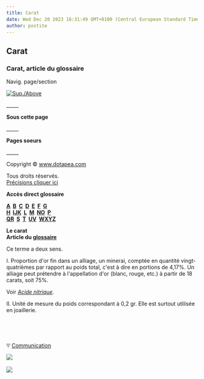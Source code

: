 ```yaml
---
title: Carat
date: Wed Dec 20 2023 16:31:49 GMT+0100 (Central European Standard Time)
author: postite
---
```


## Carat
### Carat, article du glossaire
 Navig. page/section

[![Sup./Above](_derived/up_cmp_themenoir010_up.gif)](c.html)

\_\_\_\_\_

**Sous cette page**

\_\_\_\_\_

**Pages soeurs**

\_\_\_\_\_

Copyright © www.dotapea.com

Tous droits réservés.  
[Précisions cliquer ici](droitscopie.html)

**Accès direct glossaire**

**[A](a.html)  [B](b.html)  [C](c.html)  [D](d.html)  [E](e.html)  [F](f.html)  [G](g.html)  
[H](h.html)  [IJK](ijk.html)  [L](l.html)  [M](m.html)  [NO](no.html)  [P](p.html)  
[QR](qr.html)  [S](s.html)  [T](t.html)  [UV](uv.html)  [WXYZ](wxyz.html)**

**Le carat  
Article du [glossaire](glossaire.html)**

Ce terme a deux sens.

I. Proportion d'or fin dans un alliage, un minerai, comptée en quantité vingt-quatrièmes par rapport au poids total, c'est à dire en portions de 4,17%. Un alliage peut prétendre à l'appellation d'or (blanc, rouge, etc.) à partir de 18 carats, soit 75%.

Voir _[Acide nitrique](nitrique.html)_.

II. Unité de mesure du poids correspondant à 0,2 gr. Elle est surtout utilisée en joaillerie.



 

 ![](images/transparent122x1.gif)

![](images/flechebas.gif) [Communication](http://www.artrealite.com/annonceurs.htm) 

[![](https://cbonvin.fr/sites/regie.artrealite.com/visuels/campagne1.png)](index-2.html#20131014)

![](https://cbonvin.fr/sites/regie.artrealite.com/visuels/campagne2.png)